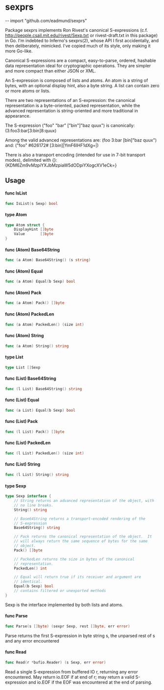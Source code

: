# sexprs
--
    import "github.com/eadmund/sexprs"

Package sexprs implements Ron Rivest's canonical S-expressions
(c.f. http://people.csail.mit.edu/rivest/Sexp.txt or
rivest-draft.txt in this package) in Go.  I'm indebted to Inferno's
sexprs(2), whose API I first accidentally, and then deliberately,
mimicked.  I've copied much of its style, only making it more
Go-like.

Canonical S-expressions are a compact, easy-to-parse, ordered,
hashable data representation ideal for cryptographic operations.
They are simpler and more compact than either JSON or XML.

An S-expression is composed of lists and atoms.  An atom is a string
of bytes, with an optional display hint, also a byte string.  A list
can contain zero or more atoms or lists.

There are two representations of an S-expression: the canonical
representation is a byte-oriented, packed representation, while the
advanced representation is string-oriented and more traditional in
appearance.

The S-expression ("foo" "bar" ["bin"]"baz quux") is canonically:
    (3:foo3:bar[3:bin]8:quux)

Among the valid advanced representations are:
    (foo 3:bar [bin]"baz quux")
and:
    ("foo" #626172# [3:bin]|YmF6IHF1dXg=|)

There is also a transport encoding (intended for use in 7-bit transport
modes), delimited with {}:
    {KDM6Zm9vMzpiYXJbMzpiaW5dODpiYXogcXV1eCk=}

## Usage

#### func  IsList

```go
func IsList(s Sexp) bool
```

#### type Atom

```go
type Atom struct {
	DisplayHint []byte
	Value       []byte
}
```


#### func (Atom) Base64String

```go
func (a Atom) Base64String() (s string)
```

#### func (Atom) Equal

```go
func (a Atom) Equal(b Sexp) bool
```

#### func (Atom) Pack

```go
func (a Atom) Pack() []byte
```

#### func (Atom) PackedLen

```go
func (a Atom) PackedLen() (size int)
```

#### func (Atom) String

```go
func (a Atom) String() string
```

#### type List

```go
type List []Sexp
```


#### func (List) Base64String

```go
func (l List) Base64String() string
```

#### func (List) Equal

```go
func (a List) Equal(b Sexp) bool
```

#### func (List) Pack

```go
func (l List) Pack() []byte
```

#### func (List) PackedLen

```go
func (l List) PackedLen() (size int)
```

#### func (List) String

```go
func (l List) String() string
```

#### type Sexp

```go
type Sexp interface {
	// String returns an advanced representation of the object, with
	// no line breaks.
	String() string

	// Base64String returns a transport-encoded rendering of the
	// S-expression
	Base64String() string

	// Pack returns the canonical representation of the object.  It
	// will always return the same sequence of bytes for the same
	// object.
	Pack() []byte

	// PackedLen returns the size in bytes of the canonical
	// representation.
	PackedLen() int

	// Equal will return true if its receiver and argument are
	// identical.
	Equal(b Sexp) bool
	// contains filtered or unexported methods
}
```

Sexp is the interface implemented by both lists and atoms.

#### func  Parse

```go
func Parse(s []byte) (sexpr Sexp, rest []byte, err error)
```
Parse returns the first S-expression in byte string s, the unparsed rest of s
and any error encountered

#### func  Read

```go
func Read(r *bufio.Reader) (s Sexp, err error)
```
Read a single S-expression from buffered IO r, returning any error encountered.
May return io.EOF if at end of r; may return a valid S-expression and io.EOF if
the EOF was encountered at the end of parsing.
